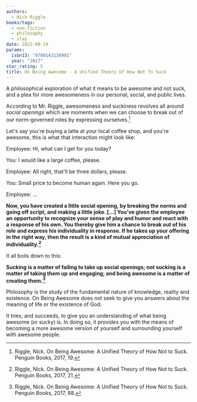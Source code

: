 ```yaml
---
authors:
  - Nick Riggle
books/tags:
  - non-fiction
  - philosophy
  - slay
date: 2022-08-19
params:
  isbn13: "9780143130901"
  year: "2017"
star_rating: 5
title: On Being Awesome - A Unified Theory Of How Not To Suck
---
```


A philosophical exploration of what it means to be awesome and not suck, and a
plea for more awesomeness in our personal, social, and public lives.

<!--more-->

According to Mr. Riggle, awesomeness and suckiness revolves all around *social
openings* which are moments when we can choose to break out of our norm-governed
roles by expressing ourselves.[^1]

Let's say you're buying a latte at your local coffee shop, and you're awesome,
this is what that interaction might look like:

Employee: Hi, what can I get for you today?

You: I would like a large coffee, please.

Employee: All right, that'll be three dollars, please.

You: Small price to become human again. Here you go.

Employee: ...

**Now, you have created a little social opening, by breaking the norms and**
**going off script, and making a little joke. [...] You've given the employee an**
**opportunity to recognize your sense of play and humor and react with a**
**response of his own. You thereby give him a chance to break out of his role**
**and express his individuality in response. If he takes up your offering in the**
**right way, then the result is a kind of mutual appreciation of individuality.[^2]**

It all boils down to this:

**Sucking is a matter of failing to take up social openings; not sucking is a**
**matter of taking them up and engaging; and being awesome is a matter of**
**creating them.[^3]**

Philosophy is the study of the fundamental nature of knowledge, reality and
existence. On Being Awesome does not seek to give you answers about the meaning
of life or the existence of God.

It tries, and succeeds, to give you an understanding of what being awesome (or
sucky) is. In doing so, it provides you with the means of becoming a more
awesome version of yourself and surrounding yourself with awesome people.

[^1]:
    Riggle, Nick. On Being Awesome: A Unified Theory of How Not to Suck. Penguin
    Books, 2017, 19.

[^2]:
    Riggle, Nick. On Being Awesome: A Unified Theory of How Not to Suck. Penguin
    Books, 2017, 21.

[^3]:
    Riggle, Nick. On Being Awesome: A Unified Theory of How Not to Suck. Penguin
    Books, 2017, 88.
